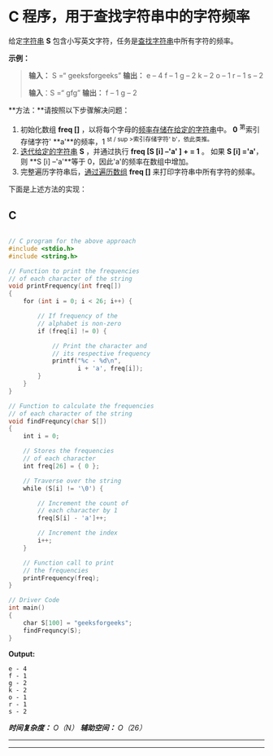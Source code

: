 # C 程序，用于查找字符串中的字符频率

给定[字符串](https://www.geeksforgeeks.org/string-data-structure/) **S** 包含小写英文字符，任务是[查找字符串](https://www.geeksforgeeks.org/python-frequency-of-each-character-in-string/)中所有字符的频率。

**示例：**

> **输入：** S =“ geeksforgeeks”
> **输出：**
> e – 4
> f – 1
> g – 2
> k – 2
> o – 1
> r – 1
> s – 2
> 
> **输入**：S =“ gfg”
> **输出：**
> f – 1
> g – 2

**方法：**请按照以下步骤解决问题：

1.  初始化数组 **freq []** ，以将每个字母的[频率存储在给定的字符串](https://www.geeksforgeeks.org/python-frequency-of-each-character-in-string/)中。 **0** <sup>第</sup>索引存储字符' **a'**的频率，1 <sup>st / sup >索引存储字符' b'，依此类推。</sup>
2.  [迭代给定的字符串](https://www.geeksforgeeks.org/iterate-over-characters-of-a-string-in-python/) **S** ，并通过执行 **freq [S [i] –'a' ] + = 1** 。 如果 **S [i] ='a'**，则 **S [i] –'a'**等于 0，因此'a'的频率在数组中增加。
3.  完整遍历字符串后，[通过遍历数组](https://www.geeksforgeeks.org/print-the-frequency-of-each-character-in-alphabetical-order/) **freq []** 来打印字符串中所有字符的频率。

下面是上述方法的实现：

## C

```c

// C program for the above approach 
#include <stdio.h> 
#include <string.h> 

// Function to print the frequencies 
// of each character of the string 
void printFrequency(int freq[]) 
{ 
    for (int i = 0; i < 26; i++) { 

        // If frequency of the 
        // alphabet is non-zero 
        if (freq[i] != 0) { 

            // Print the character and 
            // its respective frequency 
            printf("%c - %d\n", 
                   i + 'a', freq[i]); 
        } 
    } 
} 

// Function to calculate the frequencies 
// of each character of the string 
void findFrequncy(char S[]) 
{ 
    int i = 0; 

    // Stores the frequencies 
    // of each character 
    int freq[26] = { 0 }; 

    // Traverse over the string 
    while (S[i] != '\0') { 

        // Increment the count of 
        // each character by 1 
        freq[S[i] - 'a']++; 

        // Increment the index 
        i++; 
    } 

    // Function call to print 
    // the frequencies 
    printFrequency(freq); 
} 

// Driver Code 
int main() 
{ 
    char S[100] = "geeksforgeeks"; 
    findFrequncy(S); 
}

```

**Output:**

```
e - 4
f - 1
g - 2
k - 2
o - 1
r - 1
s - 2

```

***时间复杂度：** O（N）*
***辅助空间：** O（26）*



* * *

* * *




